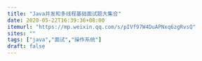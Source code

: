```yaml
---
title: "Java并发和多线程基础面试题大集合"
date: 2020-05-22T16:39:36+08:00
itemurl: "https://mp.weixin.qq.com/s/pIVf97W4DuAPNxq6zgRvsQ"
sites: ""
tags: ["java","面试","操作系统"]
draft: false
---
```


